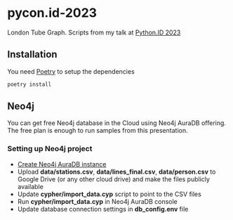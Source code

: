# pycon.id-2023

London Tube Graph. Scripts from my talk at [Python.ID 2023](https://pycon.id/)

## Installation

You need [Poetry](https://python-poetry.org/) to setup the dependencies

```bash
poetry install
```

## Neo4j

You can get free Neo4j database in the Cloud using Neo4j AuraDB[](https://neo4j.com/cloud/platform/aura-graph-database/) offering. The free plan is enough to run samples from this presentation.

### Setting up Neo4j project

* [Create Neo4j AuraDB instance](https://neo4j.com/docs/aura/auradb/getting-started/create-database/)
* Upload **data/stations.csv**, **data/lines_final.csv**, **data/person.csv** to Google Drive (or any other cloud drive) and make the files publicly available
* Update **cypher/import_data.cyp** script to point to the CSV files
* Run **cypher/import_data.cyp** in Neo4j AuraDB console
* Update database connection settings in **db_config.env** file
